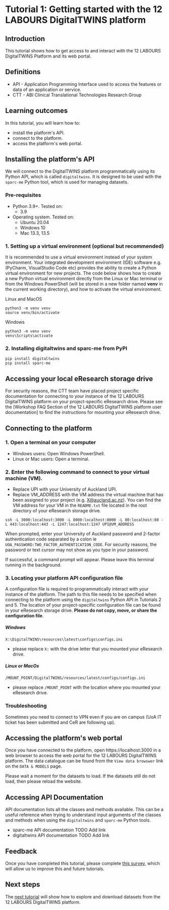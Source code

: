 # Tutorial 1: Getting started with the 12 LABOURS DigitalTWINS platform

## Introduction
This tutorial shows how to get access to and interact with the 12 LABOURS DigitalTWINS Platform and its web portal.

## Definitions
- API - Application Programming Interface used to access the features or data of an application or service.
- CTT - ABI Clinical Translational Technologies Research Group

## Learning outcomes
In this tutorial, you will learn how to:
- install the platform's API.
- connect to the platform.
- access the platform's web portal.

## Installing the platform's API
We will connect to the DigitalTWINS platform programmatically using its Python API, which is called `digitaltwins`. It is designed to be used with the `sparc-me` Python tool, which is used for managing datasets.

### Pre-requisites 
- Python 3.9+. Tested on:
   - 3.9
- Operating system. Tested on:
  - Ubuntu 20.04
  - Windows 10
  - Mac 13.3, 13.5

### 1. **Setting up a virtual environment (optional but recommended)**

It is recommended to use a virtual environment instead of your system environment. Your integrated development environment (IDE) software e.g. (PyCharm, VisualStudio Code etc) provides the ability to create a Python virtual environment for new projects. The code below shows how to create a new Python virtual environment directly from the Linux or Mac terminal or from the Windows PowerShell (will be stored in a new folder named **venv** in the current working directory), and how to activate the virtual environment.

Linux and MacOS
```
python3 -m venv venv
source venv/bin/activate
```

Windows
```
python3 -m venv venv
venv\Scripts\activate
```
### 2. **Installing digitaltwins and sparc-me from PyPI**
```
pip install digitaltwins
pip install sparc-me
```

## Accessing your local eResearch storage drive
For security reasons, the CTT team have placed project specific documentation for connecting to your instance of the 12 LABOURS DigitalTWINS platform on your project-specific eResearch drive. Please see the [Workshop FAQ Section of the 12 LABOURS DigitalTWINS platform user documentation] to find the instructions for mounting your eResearch drive.

## Connecting to the platform

### 1. Open a terminal on your computer

- Windows users: Open Windows PowerShell.
- Linux or Mac users: Open a terminal.

### 2. Enter the following command to connect to your virtual machine (VM).

- Replace UPI with your University of Auckland UPI.
- Replace VM_ADDRESS with the VM address the virtual machine that has been assigned to your project (e.g. X@aucland.ac.nz). You can find the VM address for your VM in the `README.txt` file located in the root directory of your eResearch storage drive.

`ssh -L 3000:localhost:3000 -L 8000:localhost:8000 -L 80:localhost:80 -L 443:localhost:443 -L 1247:localhost:1247 UPI@VM_ADDRESS`

When prompted, enter your University of Auckland password and 2-factor authentication code separated by a colon ie `UOA_PASSWORD:TWO_FACTOR_AUTHENTICATION_CODE`. For security reasons, the password or text cursor may not show as you type in your password.

If successful, a command prompt will appear. Please leave this terminal running in the background.

### 3. Locating your platform API configuration file

A configuration file is required to programmatically interact with your instance of the platform. The path to this file needs to be specified when connecting to the platform using the `digitaltwins` Python API in Tutorials 2 and 5. The location of your project-specific configuration file can be found in your eResearch storage drive. **Please do not copy, move, or share the configuration file**.

##### Windows
`X:\DigitalTWINS\resources\latest\configs\configs.ini`
- please replace `X:` with the drive letter that you mounted your eResearch drive. 

##### Linux or MacOs
`/MOUNT_POINT/DigitalTWINS/resources/latest/configs/configs.ini`
- please replace `/MOUNT_POINT` with the location where you mounted your eResearch drive. 

### Troubleshooting
Sometimes you need to connect to VPN even if you are on campus (UoA IT ticket has been submitted and CeR are following up).

## Accessing the platform's web portal
Once you have connected to the platform, open https://localhost:3000 in a web browser to access the web portal for the 12 LABOURS DigitalTWINS platform. The data catalogue can be found from the `View data browswer` link on the `DATA & MODELS` page.

Please wait a moment for the datasets to load. If the datasets still do not load, then please reload the website.

## Accessing API Documentation
API documentation lists all the classes and methods available. This can be a useful reference when trying to understand input arguments of the classes and methods when using the `digitaltwins` and `sparc-me` Python tools.
- sparc-me API documentation TODO Add link
- digitaltwins API documentation TODO Add link

## Feedback
Once you have completed this tutorial, please complete [this survey](https://docs.google.com/forms/d/10n2ZLDXxQl6I-f-i0kfJb8DOQrmDehSFeRHGqWiuYzQ/edit), which will allow us to improve this and future tutorials.

## Next steps
The [next tutorial](https://github.com/ABI-CTT-Group/digitaltwins-api/blob/main/tutorials/tutorial_2_exploring_and_downloading_platform_datasets.ipynb) will show how to explore and download datasets from the 12 LABOURS DigitalTWINS platform.